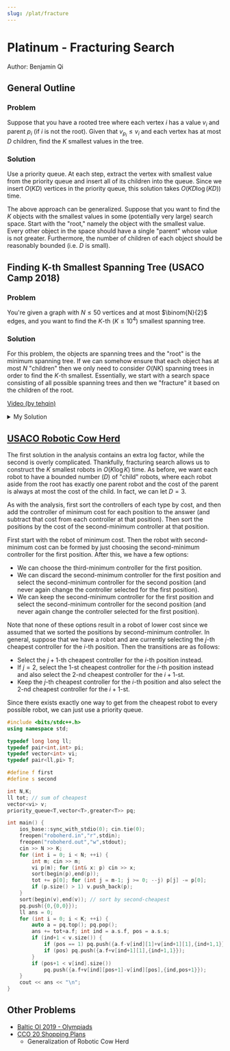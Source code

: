 ```yaml
---
slug: /plat/fracture
---
```


# Platinum - Fracturing Search

Author: Benjamin Qi

## General Outline

### Problem

Suppose that you have a rooted tree where each vertex $i$ has a value $v_i$ and parent $p_i$ (if $i$ is not the root). Given that $v_{p_i} \le v_i$ and each vertex has at most $D$ children, find the $K$ smallest values in the tree.

### Solution

Use a priority queue. At each step, extract the vertex with smallest value from the priority queue and insert all of its children into the queue. Since we insert $O(KD)$ vertices in the priority queue, this solution takes $O(KD\log (KD))$ time.

The above approach can be generalized. Suppose that you want to find the $K$ objects with the smallest values in some (potentially very large) search space. Start with the "root," namely the object with the smallest value. Every other object in the space should have a single "parent" whose value is not greater. Furthermore, the number of children of each object should be reasonably bounded (i.e. $D$ is small).

## Finding K-th Smallest Spanning Tree (USACO Camp 2018)

### Problem

You're given a graph with $N\le 50$ vertices and at most $\binom{N}{2}$ edges, and you want to find the $K$-th ($K\le 10^4$) smallest spanning tree.

### Solution

For this problem, the objects are spanning trees and the "root" is the minimum spanning tree. If we can somehow ensure that each object has at most $N$ "children" then we only need to consider $O(NK)$ spanning trees in order to find the $K$-th smallest. Essentially, we start with a search space consisting of all possible spanning trees and then we "fracture" it based on the children of the root.

[Video (by tehqin)](https://www.youtube.com/watch?v=EG_HfFMM0lE)

<details>

<summary>My Solution</summary>

This is equivalent to the solution given in the video. The runtime is $O(NMK\alpha(N))$ for storing the information about each spanning tree and $O(NK\log (NK))$ for the priority queue.

```cpp
#include<bits/stdc++.h>
using namespace std;
typedef bitset<1225> B;
typedef vector<int> vi;

struct DSU { // for Kruskal's
	vi e; void init(int n) { e = vi(n,-1); }
	int get(int x) { return e[x] < 0 ? x : e[x] = get(e[x]); } 
	bool sameSet(int a, int b) { return get(a) == get(b); }
	int size(int x) { return -e[get(x)]; }
	bool unite(int x, int y) { // union by size
		x = get(x), y = get(y); if (x == y) return 0;
		if (e[x] > e[y]) swap(x,y);
		e[x] += e[y]; e[y] = x; return 1;
	}
};

int N,M,K;
vector<array<int,3>> ed;

struct Partition {
	B ban; vi span; int wei = 0, fix = 0; // "fix" smallest edges in spanning tree
	Partition(B _ban, int _fix) : ban(_ban), fix(_fix) {
		DSU D; D.init(N); 
		for (int i = 0; i < M; ++i) if (!ban[i] && D.unite(ed[i][1],ed[i][2]))
			span.push_back(i), wei += ed[i][0]; // run Kruskal's ignoring banned edges
	}
};
bool operator<(const Partition& l, const Partition& r) { return l.wei > r.wei; } // for pq

int main() { 
	cin >> N >> M >> K;
	for (int i = 0; i < M; ++i) {
		int a,b,c; cin >> a >> b >> c;
		ed.push_back({c,a-1,b-1});
	}
	sort(begin(ed),end(ed));
	priority_queue<Partition> pq;
	pq.push({B(),0}); // start with MST
	for (int i = 1; i <= K; ++i) {
		if (!pq.size()) { cout << "-1\n"; exit(0); }
		auto a = pq.top(); pq.pop();
		assert(a.span.size() == N-1);
		if (i == K) { cout << a.wei << "\n"; exit(0); } // print K-th smallest
		while (a.fix < a.span.size()) { // insert O(N) children
			B t = a.ban; t[a.span[a.fix]] = 1;
			auto A = Partition(t,a.fix);
			if (A.span.size() == N-1) pq.push(A);
			a.fix ++;
		}
	}
}
```

</details>


## [USACO Robotic Cow Herd](http://www.usaco.org/index.php?page=viewproblem2&cpid=674)

The first solution in the analysis contains an extra log factor, while the second is overly complicated. Thankfully, fracturing search allows us to construct the $K$ smallest robots in $O(K\log K)$ time. As before, we want each robot to have a bounded number ($D$) of "child" robots, where each robot aside from the root has exactly one parent robot and the cost of the parent is always at most the cost of the child. In fact, we can let $D=3$.

As with the analysis, first sort the controllers of each type by cost, and then add the controller of minimum cost for each position to the answer (and subtract that cost from each controller at that position). Then sort the positions by the cost of the second-minimum controller at that position.

First start with the robot of minimum cost. Then the robot with second-minimum cost can be formed by just choosing the second-minimum controller for the first position. After this, we have a few options:

  * We can choose the third-minimum controller for the first position.
  * We can discard the second-minimum controller for the first position and select the second-minimum controller for the second position (and never again change the controller selected for the first position).
  * We can keep the second-minimum controller for the first position and select the second-minimum controller for the second position (and never again change the controller selected for the first position).

Note that none of these options result in a robot of lower cost since we assumed that we sorted the positions by second-minimum controller. In general, suppose that we have a robot and are currently selecting the $j$-th cheapest controller for the $i$-th position. Then the transitions are as follows:

 * Select the $j+1$-th cheapest controller for the $i$-th position instead.
 * If $j=2$, select the $1$-st cheapest controller for the $i$-th position instead and also select the $2$-nd cheapest controller for the $i+1$-st.
 * Keep the $j$-th cheapest controller for the $i$-th position and also select the $2$-nd cheapest controller for the $i+1$-st.

Since there exists exactly one way to get from the cheapest robot to every possible robot, we can just use a priority queue.

```cpp
#include <bits/stdc++.h>
using namespace std;

typedef long long ll;
typedef pair<int,int> pi;
typedef vector<int> vi;
typedef pair<ll,pi> T;

#define f first
#define s second

int N,K;
ll tot; // sum of cheapest
vector<vi> v;
priority_queue<T,vector<T>,greater<T>> pq;

int main() {
	ios_base::sync_with_stdio(0); cin.tie(0);
	freopen("roboherd.in","r",stdin);
	freopen("roboherd.out","w",stdout);
	cin >> N >> K;
	for (int i = 0; i < N; ++i) {
		int m; cin >> m; 
		vi p(m); for (int& x: p) cin >> x; 
		sort(begin(p),end(p));
		tot += p[0]; for (int j = m-1; j >= 0; --j) p[j] -= p[0];
		if (p.size() > 1) v.push_back(p);
	}
	sort(begin(v),end(v)); // sort by second-cheapest
	pq.push({0,{0,0}}); 
	ll ans = 0;
	for (int i = 0; i < K; ++i) {
		auto a = pq.top(); pq.pop();
		ans += tot+a.f; int ind = a.s.f, pos = a.s.s;
		if (ind+1 < v.size()) {
			if (pos == 1) pq.push({a.f-v[ind][1]+v[ind+1][1],{ind+1,1}});
			if (pos) pq.push({a.f+v[ind+1][1],{ind+1,1}});
		}
		if (pos+1 < v[ind].size()) 
			pq.push({a.f+v[ind][pos+1]-v[ind][pos],{ind,pos+1}});
	}
	cout << ans << "\n";
}
```

## Other Problems

 * [Baltic OI 2019 - Olympiads](https://boi2019.eio.ee/tasks/)
 * [CCO 20 Shopping Plans](https://dmoj.ca/problem/cco20p6)
   * Generalization of Robotic Cow Herd